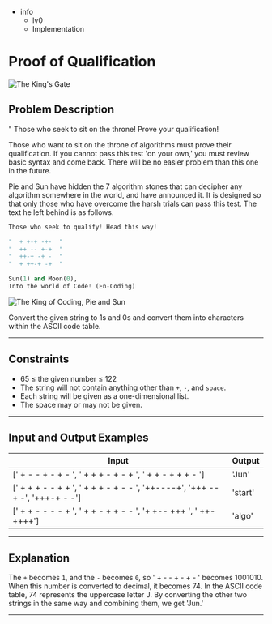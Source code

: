 - info
    - lv0
    - Implementation

# Proof of Qualification
![The King's Gate](./1_1.webp)

## Problem Description
" Those who seek to sit on the throne! Prove your qualification!

Those who want to sit on the throne of algorithms must prove their qualification. If you cannot pass this test 'on your own,' you must review basic syntax and come back. There will be no easier problem than this one in the future.

Pie and Sun have hidden the 7 algorithm stones that can decipher any algorithm somewhere in the world, and have announced it. It is designed so that only those who have overcome the harsh trials can pass this test. The text he left behind is as follows.

```py
Those who seek to qualify! Head this way!

"  + +-+ -+-  "
"  ++ -- +-+  "
"  ++-+ -+ -  "
"  + ++-+ -+  "

Sun(1) and Moon(0),
Into the world of Code! (En-Coding)
```

![The King of Coding, Pie and Sun](./1_2.webp)

Convert the given string to 1s and 0s and convert them into characters within the ASCII code table.

---

## Constraints

- 65 ≤ the given number ≤ 122
- The string will not contain anything other than `+`, `-`, and `space`.
- Each string will be given as a one-dimensional list.
- The space may or may not be given.

---

## Input and Output Examples

|  Input	|  Output  |
| --------- | ------ |
| [' + - - + - + - ', ' + + + - + - + ', ' + + - + + + - ']	| 'Jun' |
| [' + + + - - + + ', ' + + + - + - - ', '++----+', '+++ --+ -', '+++-+ - -']	| 'start' |
| [' + + - - - - + ', ' + + - + + - - ', '+ +-- +++ ', ' ++- ++++']	| 'algo' |

---

## Explanation
The `+` becomes `1`, and the `-` becomes `0`, so ' + - - + - + - ' becomes 1001010. When this number is converted to decimal, it becomes 74. In the ASCII code table, 74 represents the uppercase letter J. By converting the other two strings in the same way and combining them, we get 'Jun.'

---
